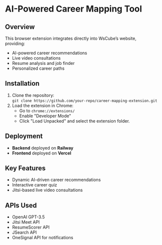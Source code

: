 # AI-Powered Career Mapping Tool

## Overview
This browser extension integrates directly into WsCube’s website, providing:
- AI-powered career recommendations
- Live video consultations
- Resume analysis and job finder
- Personalized career paths

## Installation
1. Clone the repository:  
   `git clone https://github.com/your-repo/career-mapping-extension.git`
2. Load the extension in Chrome:  
   - Go to `chrome://extensions/`
   - Enable "Developer Mode"
   - Click "Load Unpacked" and select the extension folder.

## Deployment
- **Backend** deployed on **Railway**  
- **Frontend** deployed on **Vercel**

## Key Features
- Dynamic AI-driven career recommendations
- Interactive career quiz
- Jitsi-based live video consultations

## APIs Used
- OpenAI GPT-3.5
- Jitsi Meet API
- ResumeScorer API
- JSearch API
- OneSignal API for notifications
